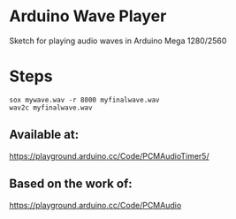 # Arduino Wave Player

Sketch for playing audio waves in Arduino Mega 1280/2560

# Steps

```
sox mywave.wav -r 8000 myfinalwave.wav
wav2c myfinalwave.wav
```

## Available at:

https://playground.arduino.cc/Code/PCMAudioTimer5/

## Based on the work of:

https://playground.arduino.cc/Code/PCMAudio
